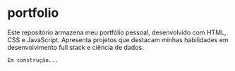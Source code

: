 # portfolio
Este repositório armazena meu portfólio pessoal, desenvolvido com HTML, CSS e JavaScript. Apresenta projetos que destacam minhas habilidades em desenvolvimento full stack e ciência de dados.

`Em construção...`